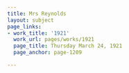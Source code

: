 ```yaml
---
title: Mrs Reynolds
layout: subject
page_links:
- work_title: '1921'
  work_url: pages/works/1921
  page_title: Thursday March 24, 1921
  page_anchor: page-1209

---
```

